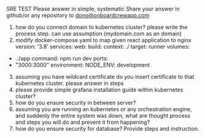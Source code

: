 SRE TEST
Please answer in simple, systematic
Share your answer in github/or any repository to dono@onboardcrewapp.com
1. how do you connect domain to kubernetes cluster? please write the process step. can use assumption (mydomain.com as an domain)
2. modify docker-compose.yaml to map given react application to nginx
version: '3.8' services:
web: build:
context: ./
      target: runner
    volumes:
- .:/app
command: npm run dev ports:
- "3000:3000" environment:
      NODE_ENV: development
3. assuming you have wildcard certificate do you insert certificate to that kubernetes cluster. please answer in steps
4. please provide simple grafana installation guide within kubernetes cluster?
5. how do you ensure security in between server?
6. assuming you are running an kubernetes or any orchestration engine, and suddenly the entire system was down, what are thought process and steps you will do and prevent it from happening?
7. how do you ensure security for database? Provide steps and instruction.
